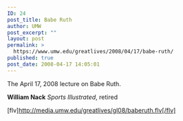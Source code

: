 ```yaml
---
ID: 24
post_title: Babe Ruth
author: UMW
post_excerpt: ""
layout: post
permalink: >
  https://www.umw.edu/greatlives/2008/04/17/babe-ruth/
published: true
post_date: 2008-04-17 14:05:01
---
```

The April 17, 2008 lecture on Babe Ruth.

<strong>William Nack</strong>
<em>Sports Illustrated</em>, retired

[flv]http://media.umw.edu/greatlives/gl08/baberuth.flv[/flv]